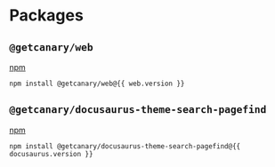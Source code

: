 <script setup>
import { data as web } from "@data/version_web.data.js";
import { data as docusaurus } from "@data/version_docusaurus.data.js";
</script>

# Packages

## `@getcanary/web`

[npm](https://www.npmjs.com/package/@getcanary/web)

```bash-vue
npm install @getcanary/web@{{ web.version }}
```

## `@getcanary/docusaurus-theme-search-pagefind`

[npm](https://www.npmjs.com/package/@getcanary/docusaurus-theme-search-pagefind)

```bash-vue
npm install @getcanary/docusaurus-theme-search-pagefind@{{ docusaurus.version }}
```
